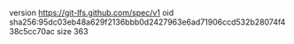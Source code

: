version https://git-lfs.github.com/spec/v1
oid sha256:95dc03eb48a629f2136bbb0d2427963e6ad71906ccd532b28074f438c5cc70ac
size 363
